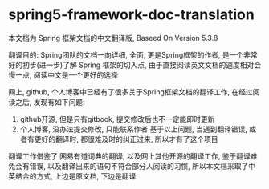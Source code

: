 # spring5-framework-doc-translation
本文档为 Spring 框架文档的中文翻译版, Baseed On Version 5.3.8

翻译目的: Spring团队的文档一向详细, 全面, 更是Spring框架的作者, 是一个非常好的初步(进一步)了解 Spring 框架的切入点, 
由于直接阅读英文文档的速度相对会慢一点, 阅读中文是一个更好的选择

网上, github, 个人博客中已经有了很多关于Spring框架文档的翻译工作, 在经过阅读之后, 发现有如下问题:
1. github开源, 但是只有gitbook, 提交修改后也不一定能即时更新
2. 个人博客, 没办法提交修改, 只能联系作者
基于以上问题, 当遇到翻译错误, 或者有更好的翻译时, 都很难及时的纠正过来, 所以才有了这个项目

翻译工作借鉴了 网易有道词典的翻译, 以及网上其他开源的翻译工作, 鉴于翻译难免会有错误, 以及翻译出来的语句不符合部分人阅读的习惯, 
所以本文档采取了中英结合的方式, 上边是原文档, 下边是翻译
